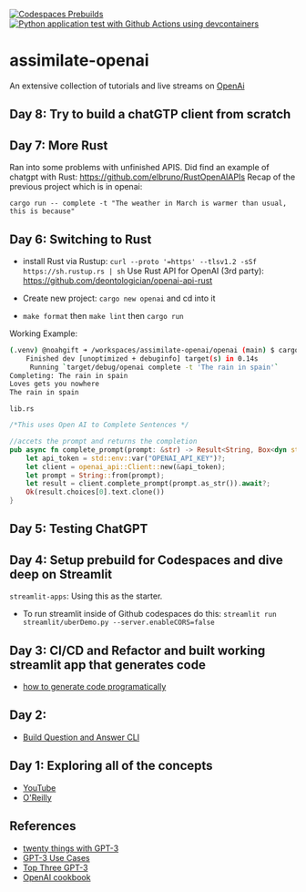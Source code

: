 [![Codespaces Prebuilds](https://github.com/nogibjj/assimilate-openai/actions/workflows/codespaces/create_codespaces_prebuilds/badge.svg)](https://github.com/nogibjj/assimilate-openai/actions/workflows/codespaces/create_codespaces_prebuilds)
[![Python application test with Github Actions using devcontainers](https://github.com/nogibjj/assimilate-openai/actions/workflows/main.yml/badge.svg)](https://github.com/nogibjj/assimilate-openai/actions/workflows/main.yml)

# assimilate-openai

An extensive collection of tutorials and live streams on [OpenAi](https://openai.com/)

## Day 8:  Try to build a chatGTP client from scratch


## Day 7:  More Rust

Ran into some problems with unfinished APIS.  Did find an example of chatgpt with Rust:  https://github.com/elbruno/RustOpenAIAPIs
Recap of the previous project which is in openai:

`cargo run -- complete -t "The weather in March is warmer than usual, this is because"`


## Day 6: Switching to Rust  

* install Rust via Rustup: `curl --proto '=https' --tlsv1.2 -sSf https://sh.rustup.rs | sh`
Use Rust API for OpenAI (3rd party):  https://github.com/deontologician/openai-api-rust

* Create new project: `cargo new openai` and cd into it
* `make format` then `make lint` then `cargo run`

Working Example:

```bash
(.venv) @noahgift ➜ /workspaces/assimilate-openai/openai (main) $ cargo run -- complete -t "The rain in spain"
    Finished dev [unoptimized + debuginfo] target(s) in 0.14s
     Running `target/debug/openai complete -t 'The rain in spain'`
Completing: The rain in spain
Loves gets you nowhere
The rain in spain
```

`lib.rs`
```rust
/*This uses Open AI to Complete Sentences */

//accets the prompt and returns the completion
pub async fn complete_prompt(prompt: &str) -> Result<String, Box<dyn std::error::Error>> {
    let api_token = std::env::var("OPENAI_API_KEY")?;
    let client = openai_api::Client::new(&api_token);
    let prompt = String::from(prompt);
    let result = client.complete_prompt(prompt.as_str()).await?;
    Ok(result.choices[0].text.clone())
}

```


## Day 5:  Testing ChatGPT



## Day 4:  Setup prebuild for Codespaces and dive deep on Streamlit

`streamlit-apps`:  Using this as the starter.

* To run streamlit inside of Github codespaces do this:  `streamlit run streamlit/uberDemo.py --server.enableCORS=false`

## Day 3:  CI/CD and Refactor and built working streamlit app that generates code


* [how to generate code programatically](https://beta.openai.com/docs/guides/code)

## Day 2:  

* [Build Question and Answer CLI](https://github.com/nogibjj/assimilate-openai/blob/main/questionAnswerCLI.py)

## Day 1:  Exploring all of the concepts

* [YouTube](https://www.youtube.com/watch?v=lgGyDd_fQrA)
* [O'Reilly](https://learning.oreilly.com/videos/assimilate-openai/08252022VIDEOPAIML/08252022VIDEOPAIML-c1_s0/)

## References

* [twenty things with GPT-3](https://towardsdatascience.com/20-creative-things-to-try-out-with-gpt-3-2aacee3e2abf)
* [GPT-3 Use Cases](https://medium.com/eoraa-co/trending-use-cases-of-gpt-3-by-openai-56318b6a9184)
* [Top Three GPT-3](https://www.educative.io/blog/top-uses-gpt-3-deep-learning)
* [OpenAI cookbook](https://github.com/openai/openai-cookbook/tree/main/examples)
